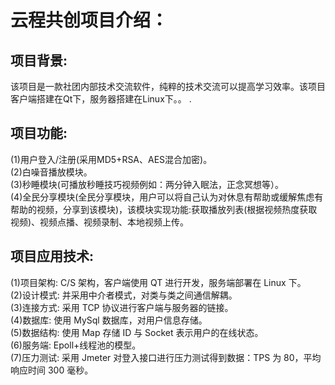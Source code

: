 # 云程共创项目介绍：
## 项目背景: 
该项目是一款社团内部技术交流软件，纯粹的技术交流可以提高学习效率。该项目客户端搭建在Qt下，服务器搭建在Linux下。。	.<br>
## 项目功能: 
(1)用户登入/注册(采用MD5+RSA、AES混合加密)。<br>
(2)白噪音播放模块。<br>
(3)秒睡模块(可播放秒睡技巧视频例如：两分钟入眠法，正念冥想等）。<br>
(4)全民分享模块(全民分享模块，用户可以将自己认为对休息有帮助或缓解焦虑有帮助的视频，分享到该模块)，该模块实现功能:获取播放列表(根据视频热度获取视频)、视频点播、视频录制、本地视频上传。<br>
## 项目应用技术:
(1)项目架构: C/S 架构，客户端使用 QT 进行开发，服务端部署在 Linux 下。<br>
(2)设计模式: 并采用中介者模式，对类与类之间通信解耦。<br>
(3)连接方式: 采用 TCP 协议进行客户端与服务器的链接。<br>
(4)数据库: 使用 MySql 数据库，对用户信息存储。<br>
(5)数据结构: 使用 Map 存储 ID 与 Socket 表示用户的在线状态。<br>
(6)服务端: Epoll+线程池的模型。<br>
(7)压力测试: 采用 Jmeter 对登入接口进行压力测试得到数据：TPS 为 80，平均响应时间 300 毫秒。<br>
